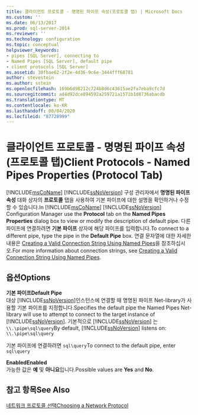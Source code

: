 ```yaml
---
title: 클라이언트 프로토콜 - 명명된 파이프 속성(프로토콜 탭) | Microsoft Docs
ms.custom: ''
ms.date: 06/13/2017
ms.prod: sql-server-2014
ms.reviewer: ''
ms.technology: configuration
ms.topic: conceptual
helpviewer_keywords:
- pipes [SQL Server], connecting to
- Named Pipes [SQL Server], default pipe
- client protocols [SQL Server]
ms.assetid: 30fbae62-2f2e-4d36-9c6e-3444fff68781
author: stevestein
ms.author: sstein
ms.openlocfilehash: 169b6d98212c724b8d6c43615ae2fa7eba9cfc7d
ms.sourcegitcommit: ad4d92dce894592a259721a1571b1d8736abacdb
ms.translationtype: MT
ms.contentlocale: ko-KR
ms.lasthandoff: 08/04/2020
ms.locfileid: "87728999"
---
```

# <a name="client-protocols---named-pipes-properties-protocol-tab"></a><span data-ttu-id="d0317-102">클라이언트 프로토콜 - 명명된 파이프 속성(프로토콜 탭)</span><span class="sxs-lookup"><span data-stu-id="d0317-102">Client Protocols - Named Pipes Properties (Protocol Tab)</span></span>
  <span data-ttu-id="d0317-103">[!INCLUDE[msCoName](../../includes/msconame-md.md)] [!INCLUDE[ssNoVersion](../../includes/ssnoversion-md.md)] 구성 관리자에서 **명명된 파이프 속성** 대화 상자의 **프로토콜** 탭을 사용하여 기본 파이프에 대한 설명을 확인하거나 수정할 수 있습니다.</span><span class="sxs-lookup"><span data-stu-id="d0317-103">In [!INCLUDE[msCoName](../../includes/msconame-md.md)] [!INCLUDE[ssNoVersion](../../includes/ssnoversion-md.md)] Configuration Manager use the **Protocol** tab on the **Named Pipes Properties** dialog box to view or modify the description of default pipe.</span></span> <span data-ttu-id="d0317-104">다른 파이프에 연결하려면 **기본 파이프** 상자에 해당 파이프를 입력합니다.</span><span class="sxs-lookup"><span data-stu-id="d0317-104">To connect to a different pipe, type the pipe in the **Default Pipe** box.</span></span> <span data-ttu-id="d0317-105">연결 문자열에 대한 자세한 내용은 [Creating a Valid Connection String Using Named Pipes](../../../2014/tools/configuration-manager/creating-a-valid-connection-string-using-named-pipes.md)을 참조하십시오.</span><span class="sxs-lookup"><span data-stu-id="d0317-105">For more information about connection strings, see [Creating a Valid Connection String Using Named Pipes](../../../2014/tools/configuration-manager/creating-a-valid-connection-string-using-named-pipes.md).</span></span>  
  
## <a name="options"></a><span data-ttu-id="d0317-106">옵션</span><span class="sxs-lookup"><span data-stu-id="d0317-106">Options</span></span>  
 <span data-ttu-id="d0317-107">**기본 파이프**</span><span class="sxs-lookup"><span data-stu-id="d0317-107">**Default Pipe**</span></span>  
 <span data-ttu-id="d0317-108">대상 [!INCLUDE[ssNoVersion](../../includes/ssnoversion-md.md)]인스턴스에 연결할 때 명명된 파이프 Net-library가 사용할 기본 파이프를 지정합니다.</span><span class="sxs-lookup"><span data-stu-id="d0317-108">Specifies the default pipe the Named Pipes Net-library will use to attempt to connect to the target instance of [!INCLUDE[ssNoVersion](../../includes/ssnoversion-md.md)].</span></span> <span data-ttu-id="d0317-109">기본적으로 [!INCLUDE[ssNoVersion](../../includes/ssnoversion-md.md)] 는 `\\.\pipe\sql\query`</span><span class="sxs-lookup"><span data-stu-id="d0317-109">By default, [!INCLUDE[ssNoVersion](../../includes/ssnoversion-md.md)] listens on: `\\.\pipe\sql\query`</span></span>  
  
 <span data-ttu-id="d0317-110">기본 파이프에 연결하려면 `sql\query`</span><span class="sxs-lookup"><span data-stu-id="d0317-110">To connect to the default pipe, enter `sql\query`</span></span>  
  
 <span data-ttu-id="d0317-111">**Enabled**</span><span class="sxs-lookup"><span data-stu-id="d0317-111">**Enabled**</span></span>  
 <span data-ttu-id="d0317-112">가능한 값은 **예** 및 **아니요**입니다.</span><span class="sxs-lookup"><span data-stu-id="d0317-112">Possible values are **Yes** and **No**.</span></span>  
  
## <a name="see-also"></a><span data-ttu-id="d0317-113">참고 항목</span><span class="sxs-lookup"><span data-stu-id="d0317-113">See Also</span></span>  
 [<span data-ttu-id="d0317-114">네트워크 프로토콜 선택</span><span class="sxs-lookup"><span data-stu-id="d0317-114">Choosing a Network Protocol</span></span>](../../../2014/tools/configuration-manager/choosing-a-network-protocol.md)  
  
  
